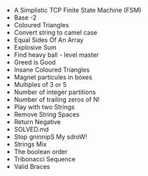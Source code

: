 * A Simplistic TCP Finite State Machine (FSM)
* Base -2
* Coloured Triangles
* Convert string to camel case
* Equal Sides Of An Array
* Explosive Sum
* Find heavy ball - level master
* Greed is Good
* Insane Coloured Triangles
* Magnet particules in boxes
* Multiples of 3 or 5
* Number of integer partitions
* Number of trailing zeros of N!
* Play with two Strings
* Remove String Spaces
* Return Negative
* SOLVED.md
* Stop gninnipS My sdroW!
* Strings Mix
* The boolean order
* Tribonacci Sequence
* Valid Braces

